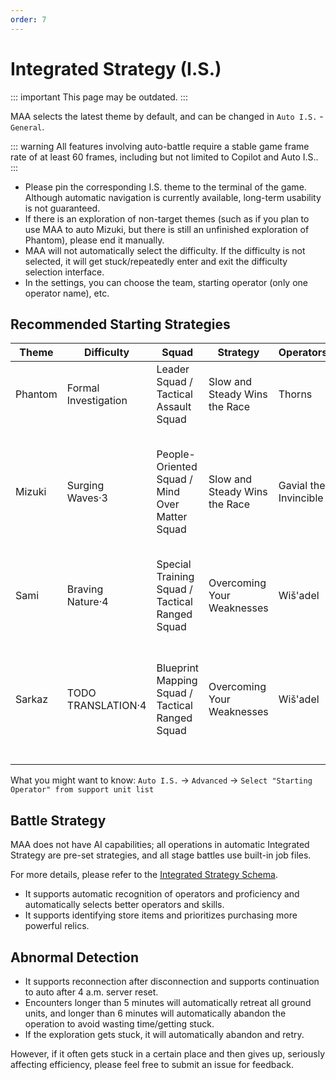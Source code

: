 ```yaml
---
order: 7
---
```


# Integrated Strategy (I.S.)

::: important This page may be outdated.
:::

MAA selects the latest theme by default, and can be changed in `Auto I.S.` - `General`.

::: warning
All features involving auto-battle require a stable game frame rate of at least 60 frames, including but not limited to Copilot and Auto I.S..
:::

- Please pin the corresponding I.S. theme to the terminal of the game. Although automatic navigation is currently available, long-term usability is not guaranteed.
- If there is an exploration of non-target themes (such as if you plan to use MAA to auto Mizuki, but there is still an unfinished exploration of Phantom), please end it manually.
- MAA will not automatically select the difficulty. If the difficulty is not selected, it will get stuck/repeatedly enter and exit the difficulty selection interface.
- In the settings, you can choose the team, starting operator (only one operator name), etc.

## Recommended Starting Strategies

| Theme   | Difficulty           | Squad                                           | Strategy                      | Operators             | Notes                                                                                     |
| ------- | -------------------- | ----------------------------------------------- | ----------------------------- | --------------------- | ----------------------------------------------------------------------------------------- |
| Phantom | Formal Investigation | Leader Squad / Tactical Assault Squad           | Slow and Steady Wins the Race | Thorns                |                                                                                           |
| Mizuki  | Surging Waves·3      | People-Oriented Squad / Mind Over Matter Squad  | Slow and Steady Wins the Race | Gavial the Invincible | High-level builds work best with People-Oriented; Mind Over Matter requires a bit of luck |
| Sami    | Braving Nature·4     | Special Training Squad / Tactical Ranged Squad  | Overcoming Your Weaknesses    | Wiš'adel              |                                                                                           |
| Sarkaz  | TODO TRANSLATION·4   | Blueprint Mapping Squad / Tactical Ranged Squad | Overcoming Your Weaknesses    | Wiš'adel              | Selecting the Blueprint Mapping Squad results in a completely stealth-oriented strategy   |

What you might want to know: `Auto I.S.` → `Advanced` → `Select "Starting Operator" from support unit list`

## Battle Strategy

MAA does not have AI capabilities; all operations in automatic Integrated Strategy are pre-set strategies, and all stage battles use built-in job files.

For more details, please refer to the [Integrated Strategy Schema](../../protocol/integrated-strategy-schema.md).

- It supports automatic recognition of operators and proficiency and automatically selects better operators and skills.
- It supports identifying store items and prioritizes purchasing more powerful relics.

## Abnormal Detection

- It supports reconnection after disconnection and supports continuation to auto after 4 a.m. server reset.
- Encounters longer than 5 minutes will automatically retreat all ground units, and longer than 6 minutes will automatically abandon the operation to avoid wasting time/getting stuck.
- If the exploration gets stuck, it will automatically abandon and retry.

However, if it often gets stuck in a certain place and then gives up, seriously affecting efficiency, please feel free to submit an issue for feedback.
